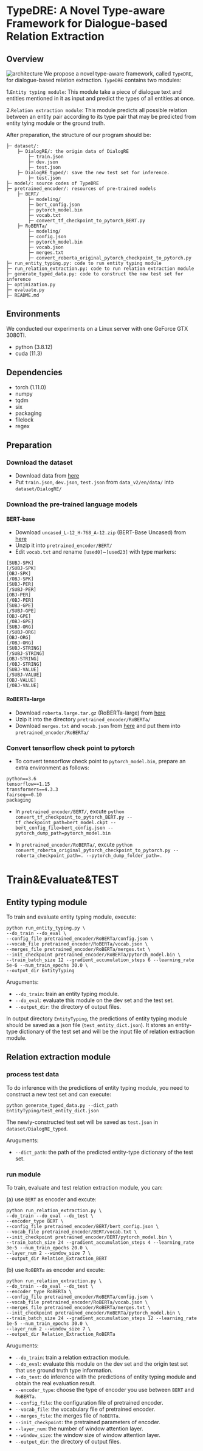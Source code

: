 
# TypeDRE: A Novel Type-aware Framework for Dialogue-based Relation Extraction

## Overview

![architecture](architecture.jpg)
We propose a novel type-aware framework, called `TypeDRE`, for dialogue-based relation extraction. `TypeDRE` contains two modules:

1.`Entity typing module`: This module take a piece of dialogue text and entities mentioned in it as input and predict the types of all entities at once.

2.`Relation extraction module`: This module predicts all possible relation between an entity pair according to its type pair that may be predicted from entity tying module or the ground truth.


After preparation, the structure of our program should be: 
```
├─ dataset/: 
    ├─ DialogRE/: the origin data of DialogRE
        ├─ train.json
        ├─ dev.json
        ├─ test.json
    ├─ DialogRE_typed/: save the new test set for inference.
        ├─ test.json
├─ model/: source codes of TypeDRE
├─ pretrained_encoder/: resources of pre-trained models
    ├─ BERT/
        ├─ modeling/
        ├─ bert_config.json
        ├─ pytorch_model.bin
        ├─ vocab.txt
        ├─ convert_tf_checkpoint_to_pytorch_BERT.py
    ├─ RoBERTa/
        ├─ modeling/
        ├─ config.json
        ├─ pytorch_model.bin
        ├─ vocab.json
        ├─ merges.txt
        ├─ convert_roberta_original_pytorch_checkpoint_to_pytorch.py
├─ run_entity_typing.py: code to run entity typing module
├─ run_relation_extraction.py: code to run relation extraction module
├─ generate_typed_data.py: code to construct the new test set for inference
├─ optimization.py
├─ evaluate.py 
├─ README.md
```
## Environments

We conducted our experiments on a Linux server with one GeForce GTX 3080TI.
- python (3.8.12)
- cuda (11.3)

## Dependencies

- torch (1.11.0)
- numpy  
- tqdm
- six
- packaging
- filelock
- regex

## Preparation
### Download the dataset
- Download data from [here](https://github.com/nlpdata/dialogre) 
- Put `train.json`, `dev.json`, `test.json` from ```data_v2/en/data/``` into `dataset/DialogRE/`
### Download the pre-trained language models

#### BERT-base
- Download `uncased_L-12_H-768_A-12.zip` (BERT-Base Uncased) from [here](https://github.com/google-research/bert)
- Unzip it into `pretrained_encoder/BERT/`
- Edit `vocab.txt` and rename `[used0]`~`[used23]` with type markers:
```
[SUBJ-SPK]
[/SUBJ-SPK]
[OBJ-SPK]
[/OBJ-SPK]
[SUBJ-PER]
[/SUBJ-PER]
[OBJ-PER]
[/OBJ-PER]
[SUBJ-GPE]
[/SUBJ-GPE]
[OBJ-GPE]
[/OBJ-GPE]
[SUBJ-ORG]
[/SUBJ-ORG]
[OBJ-ORG]
[/OBJ-ORG]
[SUBJ-STRING]
[/SUBJ-STRING]
[OBJ-STRING]
[/OBJ-STRING]
[SUBJ-VALUE]
[/SUBJ-VALUE]
[OBJ-VALUE]
[/OBJ-VALUE]
```

#### RoBERTa-large
- Download `roberta.large.tar.gz` (RoBERTa-large) from [here](https://github.com/pytorch/fairseq/tree/master/examples/roberta)
- Uzip it into the directory `pretrained_encoder/RoBERTa/`
- Download `merges.txt` and `vocab.json` from [here](https://huggingface.co/roberta-large/tree/main) and put them into `pretrained_encoder/RoBERTa/`

### Convert tensorflow check point to pytorch
- To convert tensorflow check point to `pytorch_model.bin`, prepare an extra environment as follows:
```
python==3.6
tensorflow==1.15
transformers==4.3.3
fairseq==0.10
packaging
```
- In `pretrained_encoder/BERT/`, excute `python convert_tf_checkpoint_to_pytorch_BERT.py --tf_checkpoint_path=bert_model.ckpt --bert_config_file=bert_config.json --pytorch_dump_path=pytorch_model.bin`

- In `pretrained_encoder/RoBERTa/`, excute `python convert_roberta_original_pytorch_checkpoint_to_pytorch.py --roberta_checkpoint_path=. --pytorch_dump_folder_path=.`

# Train&Evaluate&TEST

## Entity typing module

To train and evaluate entity typing module, execute:

```
python run_entity_typing.py \
--do_train --do_eval \
--config_file pretrained_encoder/RoBERTa/config.json \
--vocab_file pretrained_encoder/RoBERTa/vocab.json \
--merges_file pretrained_encoder/RoBERTa/merges.txt \
--init_checkpoint pretrained_encoder/RoBERTa/pytorch_model.bin \
--train_batch_size 12 --gradient_accumulation_steps 6 --learning_rate 5e-6 --num_train_epochs 30.0 \
--output_dir EntityTyping
```

Aruguments:
- `--do_train`: train an entity typing module.
- `--do_eval`: evaluate this module on the dev set and the test set.
- `--output_dir`: the directory of output files.

In output directory `EntityTyping`, the predictions of entity typing module should be saved as a json file (`test_entity_dict.json`). It stores an entity-type dictionary of the test set and will be the input file of relation extraction module.

## Relation extraction module

### process test data
To do inference with the predictions of entity typing module, you need to construct a new test set and can execute:

```python generate_typed_data.py --dict_path EntityTyping/test_entity_dict.json```

The newly-constructed test set will be saved as `test.json` in `dataset/DialogRE_typed`.


Aruguments:
- `--dict_path`: the path of the predicted entity-type dictionary of the test set.

### run module
To train, evaluate and test relation extraction module, you can:

 (a) use `BERT` as encoder and excute:
```
python run_relation_extraction.py \
--do_train --do_eval --do_test \
--encoder_type BERT \
--config_file pretrained_encoder/BERT/bert_config.json \
--vocab_file pretrained_encoder/BERT/vocab.txt \
--init_checkpoint pretrained_encoder/BERT/pytorch_model.bin \
--train_batch_size 24 --gradient_accumulation_steps 4 --learning_rate 3e-5 --num_train_epochs 20.0 \
--layer_num 2 --window_size 7 \
--output_dir Relation_Extraction_BERT
```

 (b) use `RoBERTa` as encoder and excute:
```
python run_relation_extraction.py \
--do_train --do_eval --do_test \
--encoder_type RoBERTa \
--config_file pretrained_encoder/RoBERTa/config.json \
--vocab_file pretrained_encoder/RoBERTa/vocab.json \
--merges_file pretrained_encoder/RoBERTa/merges.txt \
--init_checkpoint pretrained_encoder/RoBERTa/pytorch_model.bin \
--train_batch_size 24 --gradient_accumulation_steps 12 --learning_rate 1e-5 --num_train_epochs 30.0 \
--layer_num 2 --window_size 7 \
--output_dir Relation_Extraction_RoBERTa
```

Aruguments:
- `--do_train`: train a relation extraction module.
- `--do_eval`: evaluate this module on the dev set and the origin test set that use ground truth type information.
- `--do_test`: do inference with the predictions of entity typing module and obtain the real evaluation result.
- `--encoder_type`: choose the type of encoder you use between `BERT` and `RoBERTa`.
- `--config_file`: the configuration file of pretrained encoder.
- `--vocab_file`: the vocabulary file of pretrained encoder. 
- `--merges_file`: the merges file of `RoBERTa`.  
- `--init_checkpoint`: the pretrained parameters of encoder.
- `--layer_num`: the number of window attention layer.  
- `--window_size`: the window size of window attention layer.  
- `--output_dir`: the directory of output files.
